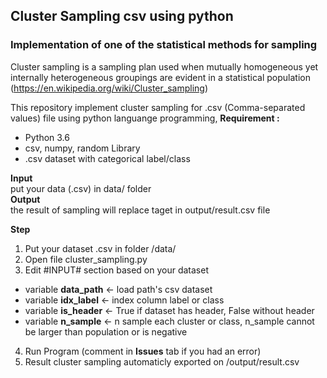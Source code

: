 ## **Cluster Sampling csv using python**
### Implementation of one of the statistical methods for sampling
Cluster sampling is a sampling plan used when mutually homogeneous yet internally heterogeneous groupings are evident in a statistical population (https://en.wikipedia.org/wiki/Cluster_sampling)  
  
This repository implement cluster sampling for .csv (Comma-separated values) file using python languange programming, 
**Requirement :**
* Python 3.6
* csv, numpy, random Library
* .csv dataset with categorical label/class

**Input**  
put your data (.csv) in data/ folder  
**Output**  
the result of sampling will replace taget in output/result.csv file  
  
**Step**  
1. Put your dataset .csv in folder /data/
1. Open file cluster_sampling.py 
1. Edit #INPUT# section based on your dataset
  * variable **data_path** <- load path's csv dataset
  * variable **idx_label** <- index column label or class
  * variable **is_header** <- True if dataset has header, False without header
  * variable **n_sample** <- n sample each cluster or class, n_sample cannot be larger than population or is negative
4. Run Program (comment in **Issues** tab if you had an error)
5. Result cluster sampling automaticly exported on /output/result.csv
